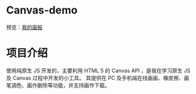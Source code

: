 # Canvas-demo
预览：[我的画板](https://avicii0312.github.io/Canvas-demo/index.html)
# 项目介绍
使用纯原生 JS 开发的，主要利用 HTML 5 的 Canvas API ，是我在学习原生 JS 及 Canvas 过程中开发的小工具。 其提供在 PC 及手机端在线画画、橡皮擦、画笔调色、画作删除等功能，并支持画作下载。
